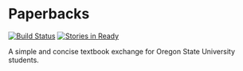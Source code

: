 # Paperbacks
[![Build Status](https://travis-ci.org/jonahgeorge/paperbacks.svg?branch=master)](https://travis-ci.org/jonahgeorge/paperbacks)
[![Stories in Ready](https://badge.waffle.io/jonahgeorge/paperbacks.png?label=ready&title=Ready)](https://waffle.io/jonahgeorge/paperbacks)

A simple and concise textbook exchange for Oregon State University students.
